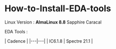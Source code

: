 # How-to-Install-EDA-tools
Linux Version : **AlmaLinux 8.8**  Sapphire Caracal 

EDA Tools : 

| Cadence |
|---|---|
| IC6.1.8 | Spectre 21.1 |
